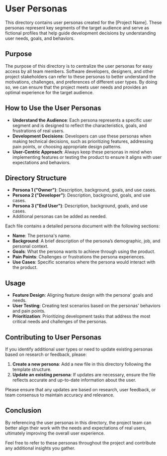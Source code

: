 # User Personas

This directory contains user personas created for the [Project Name]. These personas represent key segments of the target audience and serve as fictional profiles that help guide development decisions by understanding user needs, goals, and behaviors.

## Purpose

The purpose of this directory is to centralize the user personas for easy access by all team members. Software developers, designers, and other project stakeholders can refer to these personas to better understand the motivations, challenges, and preferences of different user types. By doing so, we can ensure that the project meets user needs and provides an optimal experience for the target audience.

## How to Use the User Personas

- **Understand the Audience**: Each persona represents a specific user segment and is designed to reflect the characteristics, goals, and frustrations of real users.
- **Development Decisions**: Developers can use these personas when making technical decisions, such as prioritizing features, addressing pain points, or choosing appropriate design patterns.
- **User-Centric Approach**: Always keep these personas in mind when implementing features or testing the product to ensure it aligns with user expectations and behaviors.

## Directory Structure

- **Persona 1 ("Owner")**: Description, background, goals, and use cases.
- **Persona 2 ("Developer")**: Description, background, goals, and use cases.
- **Persona 3 ("End User")**: Description, background, goals, and use cases.
- Additional personas can be added as needed.

Each file contains a detailed persona document with the following sections:

- **Name**: The persona's name.
- **Background**: A brief description of the persona’s demographic, job, and personal context.
- **Goals**: What the persona wants to achieve through using the product.
- **Pain Points**: Challenges or frustrations the persona experiences.
- **Use Cases**: Specific scenarios where the persona would interact with the product.

## Usage
- **Feature Design**: Aligning feature design with the persona' goals and needs.
- **User Testing**: Creating test scenarios based on the personas' behaviors and pain points.
- **Prioritization**: Prioritizing development tasks that address the most critical needs and challenges of the personas. 

## Contributing to User Personas

If you identify additional user types or need to update existing personas based on research or feedback, please:

1. **Create a new persona**: Add a new file in this directory following the template structure.
2. **Update an existing persona**: If updates are necessary, ensure the file reflects accurate and up-to-date information about the user.

Please ensure that any updates are based on research, user feedback, or team consensus to maintain accuracy and relevance.

## Conclusion

By referencing the user personas in this directory, the project team can better align their work with the needs and expectations of real users, ultimately improving the overall user experience.

Feel free to refer to these personas throughout the project and contribute any additional insights you gather.

